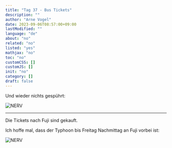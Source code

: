 ```yaml
---
title: "Tag 37 - Bus Tickets"
description: ""
author: "Arne Vogel"
date: 2023-09-06T08:57:00+09:00
lastModified: ""
language: "de"
about: "no"
related: "no"
listed: "yes"
mathjax: "no"
toc: "no"
customCSS: []
customJS: []
init: "no"
category: []
draft: false
---
```


Und wieder nichts gespührt:

![NERV](nerv.jpg)

---

Die Tickets nach Fuji sind gekauft.

Ich hoffe mal, dass der Typhoon bis Freitag Nachmittag an Fuji vorbei ist:

![NERV](nerv2.jpg)
